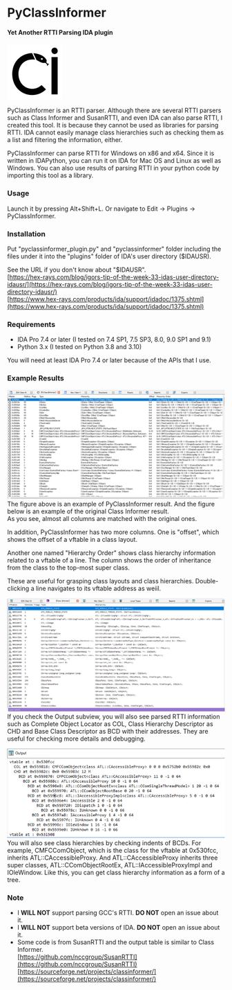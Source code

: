 # PyClassInformer #
#### Yet Another RTTI Parsing IDA plugin ####
![PyClassInformer Icon](/pyclassinformer/pci_icon.png)

PyClassInformer is an RTTI parser. Although there are several RTTI parsers such as Class Informer and SusanRTTI, and even IDA can also parse RTTI, I created this tool. It is because they cannot be used as libraries for parsing RTTI. IDA cannot easily manage class hierarchies such as checking them as a list and filtering the information, either.

PyClassInformer can parse RTTI for Windows on x86 and x64. Since it is written in IDAPython, you can run it on IDA for Mac OS and Linux as well as Windows. You can also use results of parsing RTTI in your python code by importing this tool as a library.

### Usage ###
Launch it by pressing Alt+Shift+L. Or navigate to Edit -> Plugins -> PyClassInformer.

### Installation ###
Put "pyclassinformer_plugin.py" and "pyclassinformer" folder including the files under it into the "plugins" folder of IDA's user directory ($IDAUSR).

See the URL if you don't know about "$IDAUSR".  
[https://hex-rays.com/blog/igors-tip-of-the-week-33-idas-user-directory-idausr/](https://hex-rays.com/blog/igors-tip-of-the-week-33-idas-user-directory-idausr/)  
[https://www.hex-rays.com/products/ida/support/idadoc/1375.shtml](https://www.hex-rays.com/products/ida/support/idadoc/1375.shtml)

### Requirements ###
- IDA Pro 7.4 or later (I tested on 7.4 SP1, 7.5 SP3, 8.0, 9.0 SP1 and 9.1)
- Python 3.x (I tested on Python 3.8 and 3.10)

You will need at least IDA Pro 7.4 or later because of the APIs that I use.

### Example Results ###
![PyClassInformer Result](/images/result.png)
The figure above is an example of PyClassInformer result. And the figure below is an example of the original Class Informer result.  
As you see, almost all columns are matched with the original ones.   
  
In addition, PyClassInformer has two more columns. One is "offset", which shows the offset of a vftable in a class layout.  
  
Another one named "Hierarchy Order" shows class hierarchy information related to a vftable of a line. The column shows the order of  inheritance from the class to the top-most super class.  
  
These are useful for grasping class layouts and class hierarchies. Double-clicking a line navigates to its vftable address as weiil.

![Original ClassInformer Result](/images/orig_class_informer.png)
If you check the Output subview, you will also see parsed RTTI information such as Complete Object Locator as COL, Class Hierarchy Descriptor as CHD and Base Class Descriptor as BCD with their addresses. They are useful for checking more details and debugging.

![Class Hierarchy](/images/class_hierarchy.png)  
You will also see class hierarchies by checking indents of BCDs. For example, CMFCComObject, which is the class for the vftable at 0x530fcc, inherits ATL::CAccessibleProxy. And ATL::CAccessibleProxy inherits three super classes, ATL::CComObjectRootEx, ATL::IAccessibleProxyImpl and IOleWindow. Like this, you can get class hierarchy information as a form of a tree.

### Note ###
- I **WILL NOT** support parsing GCC's RTTI. **DO NOT** open an issue about it.
- I **WILL NOT** support beta versions of IDA. **DO NOT** open an issue about it.
- Some code is from SusanRTTI and the output table is similar to Class Informer.  
[https://github.com/nccgroup/SusanRTTI](https://github.com/nccgroup/SusanRTTI)  
[https://sourceforge.net/projects/classinformer/](https://sourceforge.net/projects/classinformer/)
